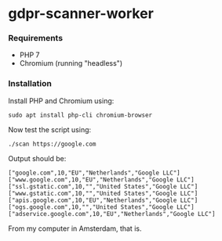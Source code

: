 # gdpr-scanner-worker

### Requirements

- PHP 7
- Chromium (running "headless")

### Installation

Install PHP and Chromium using:

    sudo apt install php-cli chromium-browser
    
Now test the script using:

    ./scan https://google.com
    
Output should be:

    ["google.com",10,"EU","Netherlands","Google LLC"]
    ["www.google.com",10,"EU","Netherlands","Google LLC"]
    ["ssl.gstatic.com",10,"","United States","Google LLC"]
    ["www.gstatic.com",10,"","United States","Google LLC"]
    ["apis.google.com",10,"EU","Netherlands","Google LLC"]
    ["ogs.google.com",10,"","United States","Google LLC"]
    ["adservice.google.com",10,"EU","Netherlands","Google LLC"]

From my computer in Amsterdam, that is.
